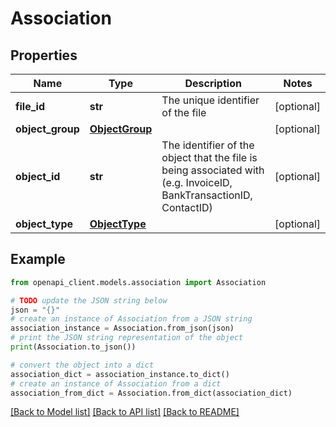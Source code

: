 # Association


## Properties

Name | Type | Description | Notes
------------ | ------------- | ------------- | -------------
**file_id** | **str** | The unique identifier of the file | [optional] 
**object_group** | [**ObjectGroup**](ObjectGroup.md) |  | [optional] 
**object_id** | **str** | The identifier of the object that the file is being associated with (e.g. InvoiceID, BankTransactionID, ContactID) | [optional] 
**object_type** | [**ObjectType**](ObjectType.md) |  | [optional] 

## Example

```python
from openapi_client.models.association import Association

# TODO update the JSON string below
json = "{}"
# create an instance of Association from a JSON string
association_instance = Association.from_json(json)
# print the JSON string representation of the object
print(Association.to_json())

# convert the object into a dict
association_dict = association_instance.to_dict()
# create an instance of Association from a dict
association_from_dict = Association.from_dict(association_dict)
```
[[Back to Model list]](../README.md#documentation-for-models) [[Back to API list]](../README.md#documentation-for-api-endpoints) [[Back to README]](../README.md)


